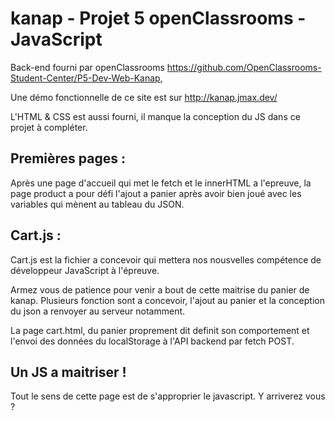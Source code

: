 # kanap - Projet 5 openClassrooms - JavaScript

Back-end fourni par openClassrooms https://github.com/OpenClassrooms-Student-Center/P5-Dev-Web-Kanap, 

Une démo fonctionnelle de ce site est sur http://kanap.jmax.dev/

L'HTML & CSS est aussi fourni, il manque la conception du JS dans ce projet à compléter.

## Premières pages :

Après une page d'accueil qui met le fetch et le innerHTML a l'epreuve, la page product a pour défi l'ajout a panier après avoir bien joué avec les variables qui mènent au tableau du JSON.

## Cart.js :

Cart.js est la fichier a concevoir qui mettera nos nousvelles compétence de développeur JavaScript à l'épreuve.

Armez vous de patience pour venir a bout de cette maitrise du panier de kanap. Plusieurs fonction sont a concevoir, l'ajout au panier et la conception du json a renvoyer au serveur notamment.

La page cart.html, du panier proprement dit definit son comportement et l'envoi des données du localStorage à l'API backend par fetch POST.

## Un JS a maitriser !

Tout le sens de cette page est de s'approprier le javascript. Y arriverez vous ?
